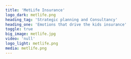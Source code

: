 ```yaml
---
title: 'MetLife Insurance'
logo_dark: metlife.png
heading_tag: 'Strategic planning and Consultancy'
heading_one: 'Emotions that drive the kids insurance'
toggle: true
big_image: metlife.jpg
video: 'null'
logo_light: metlife.png
media: metlife.png
---
```


